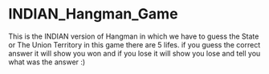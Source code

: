 # INDIAN_Hangman_Game
This is the INDIAN version of Hangman in which we have to guess the State or The Union Territory
in this game there are 5 lifes. 
if you guess the correct answer it will show you won
and if you lose it will show you lose and tell you what was the answer :)
